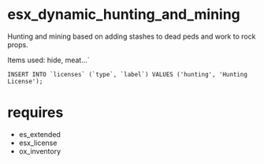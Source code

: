 # esx_dynamic_hunting_and_mining
Hunting and mining based on adding stashes to dead peds and work to rock props.

Items used: hide, meat...´
```
INSERT INTO `licenses` (`type`, `label`) VALUES ('hunting', 'Hunting License');
```
# requires
- es_extended
- esx_license
- ox_inventory